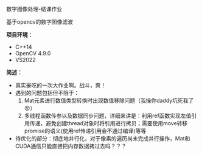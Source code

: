 数字图像处理-结课作业

基于opencv的数字图像滤波

**项目环境：**

+ C++14
+ OpenCV 4.9.0
+ VS2022

**简述：**

+ 真实豪吃的一次大作业啊。战斗，爽！
+ 遇到的问题包括但不限于：
	1. Mat元素进行数值类型转换时出现数值移除问题（我操你daddy坑死我了😡）
	2. 多线程函数传参以及数据同步问题，详细来讲是：利用ref函数实现左值引用传递，避免创建thread对象时将引用进行拷贝；需要使用move转移promise的语义(使用ref传递引用会不通过编译)等等
+ 待优化的部分：彻底地并行化，对于像素的遍历尚未完成并行操作，Mat和CUDA通信只能直接把内存数据拷过去吗？？？